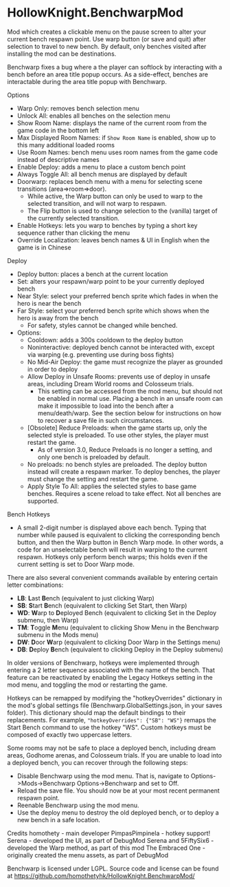 # HollowKnight.BenchwarpMod

Mod which creates a clickable menu on the pause screen to alter your current bench respawn point. Use warp button (or save and quit) after selection to travel to new bench. By default, only benches visited after installing the mod can be destinations.

Benchwarp fixes a bug where a the player can softlock by interacting with a bench before an area title popup occurs. As a side-effect, benches are interactable during the area title popup with Benchwarp.

Options
- Warp Only: removes bench selection menu
- Unlock All: enables all benches on the selection menu
- Show Room Name: displays the name of the current room from the game code in the bottom left
- Max Displayed Room Names: if `Show Room Name` is enabled, show up to this many additional loaded rooms
- Use Room Names: bench menu uses room names from the game code instead of descriptive names
- Enable Deploy: adds a menu to place a custom bench point
- Always Toggle All: all bench menus are displayed by default
- Doorwarp: replaces bench menu with a menu for selecting scene transitions (area=>room=>door). 
	- While active, the Warp button can only be used to warp to the selected transition, and will not warp to respawn.
	- The Flip button is used to change selection to the (vanilla) target of the currently selected transition.
- Enable Hotkeys: lets you warp to benches by typing a short key sequence rather than clicking the menu
- Override Localization: leaves bench names & UI in English when the game is in Chinese

Deploy
- Deploy button: places a bench at the current location
- Set: alters your respawn/warp point to be your currently deployed bench
- Near Style: select your preferred bench sprite which fades in when the hero is near the bench
- Far Style: select your preferred bench sprite which shows when the hero is away from the bench
	- For safety, styles cannot be changed while benched.
- Options:
	- Cooldown: adds a 300s cooldown to the deploy button
	- Noninteractive: deployed bench cannot be interacted with, except via warping (e.g. preventing use during boss fights)
	- No Mid-Air Deploy: the game must recognize the player as grounded in order to deploy
	- Allow Deploy in Unsafe Rooms: prevents use of deploy in unsafe areas, including Dream World rooms and Colosseum trials.
	  - This setting can be accessed from the mod menu, but should not be enabled in normal use. Placing a bench in an unsafe room can make it impossible to load into the bench after a menu/death/warp. See the section below for instructions on how to recover a save file in such circumstances.
	- [Obsolete] Reduce Preloads: when the game starts up, only the selected style is preloaded. To use other styles, the player must restart the game.
		- As of version 3.0, Reduce Preloads is no longer a setting, and only one bench is preloaded by default.
	- No preloads: no bench styles are preloaded. The deploy button instead will create a respawn marker. To deploy benches, the player must change the setting and restart the game.
	- Apply Style To All: applies the selected styles to base game benches. Requires a scene reload to take effect. Not all benches are supported.

Bench Hotkeys
- A small 2-digit number is displayed above each bench. Typing that number while paused is equivalent to clicking the corresponding bench button, and then the Warp button in Bench Warp mode. In other words, a code for an unselectable bench will result in warping to the current respawn. Hotkeys only perform bench warps; this holds even if the current setting is set to Door Warp mode.

There are also several convenient commands available by entering certain letter combinations:
- **LB**: **L**ast **B**ench (equivalent to just clicking Warp)
- **SB**: **S**tart **B**ench (equivalent to clicking Set Start, then Warp)
- **WD**: **W**arp to **D**eployed Bench (equivalent to clicking Set in the Deploy submenu, then Warp)
- **TM**: **T**oggle **M**enu (equivalent to clicking Show Menu in the Benchwarp submenu in the Mods menu)
- **DW**: **D**oor **W**arp (equivalent to clicking Door Warp in the Settings menu)
- **DB**: **D**eploy **B**ench (equivalent to clicking Deploy in the Deploy submenu)

In older versions of Benchwarp, hotkeys were implemented through entering a 2 letter sequence associated with the name of the bench. That feature can be reactivated by enabling the Legacy Hotkeys setting in the mod menu, and toggling the mod or restarting the game.

Hotkeys can be remapped by modifying the "hotkeyOverrides" dictionary in the
mod's global settings file (Benchwarp.GlobalSettings.json, in your saves folder). This dictionary
should map the default bindings to their replacements. For example, `"hotkeyOverrides": {"SB": "WS"}` remaps the Start Bench command to use the hotkey "WS".
Custom hotkeys must be composed of exactly two uppercase letters. 

Some rooms may not be safe to place a deployed bench, including dream areas, Godhome arenas, and Colosseum trials. If you are unable to load into a deployed bench, you can recover through the following steps:
- Disable Benchwarp using the mod menu. That is, navigate to Options->Mods->Benchwarp Options->Benchwarp and set to Off.
- Reload the save file. You should now be at your most recent permanent respawn point.
- Reenable Benchwarp using the mod menu.
- Use the deploy menu to destroy the old deployed bench, or to deploy a new bench in a safe location.

Credits
homothety - main developer
PimpasPimpinela - hotkey support!
Serena - developed the UI, as part of DebugMod
Serena and 5FiftySix6 - developed the Warp method, as part of this mod
The Embraced One - originally created the menu assets, as part of DebugMod

Benchwarp is licensed under LGPL. Source code and license can be found at https://github.com/homothetyhk/HollowKnight.BenchwarpMod/